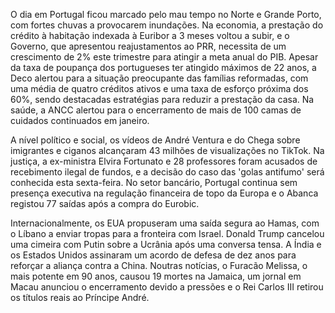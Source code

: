  O dia em Portugal ficou marcado pelo mau tempo no Norte e Grande Porto, com fortes chuvas a provocarem inundações. Na economia, a prestação do crédito à habitação indexada à Euribor a 3 meses voltou a subir, e o Governo, que apresentou reajustamentos ao PRR, necessita de um crescimento de 2% este trimestre para atingir a meta anual do PIB. Apesar da taxa de poupança dos portugueses ter atingido máximos de 22 anos, a Deco alertou para a situação preocupante das famílias reformadas, com uma média de quatro créditos ativos e uma taxa de esforço próxima dos 60%, sendo destacadas estratégias para reduzir a prestação da casa. Na saúde, a ANCC alertou para o encerramento de mais de 100 camas de cuidados continuados em janeiro.

A nível político e social, os vídeos de André Ventura e do Chega sobre imigrantes e ciganos alcançaram 43 milhões de visualizações no TikTok. Na justiça, a ex-ministra Elvira Fortunato e 28 professores foram acusados de recebimento ilegal de fundos, e a decisão do caso das 'golas antifumo' será conhecida esta sexta-feira. No setor bancário, Portugal continua sem presença executiva na regulação financeira de topo da Europa e o Abanca registou 77 saídas após a compra do Eurobic.

Internacionalmente, os EUA propuseram uma saída segura ao Hamas, com o Líbano a enviar tropas para a fronteira com Israel. Donald Trump cancelou uma cimeira com Putin sobre a Ucrânia após uma conversa tensa. A Índia e os Estados Unidos assinaram um acordo de defesa de dez anos para reforçar a aliança contra a China. Noutras notícias, o Furacão Melissa, o mais potente em 90 anos, causou 19 mortes na Jamaica, um jornal em Macau anunciou o encerramento devido a pressões e o Rei Carlos III retirou os títulos reais ao Príncipe André.